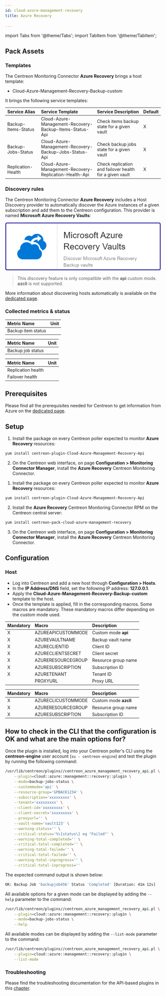 ```yaml
---
id: cloud-azure-management-recovery
title: Azure Recovery

---
```


import Tabs from '@theme/Tabs';
import TabItem from '@theme/TabItem';


## Pack Assets

### Templates

The Centreon Monitoring Connector **Azure Recovery** brings a host template:

* Cloud-Azure-Management-Recovery-Backup-custom

It brings the following service templates:

| Service Alias       | Service Template                                        | Service Description                         | Default |
| :------------------ | :------------------------------------------------------ | :------------------------------------------ | :------ |
| Backup-Items-Status | Cloud-Azure-Management-Recovery-Backup-Items-Status-Api | Check items backup state for a given vault | X       |
| Backup-Jobs-Status  | Cloud-Azure-Management-Recovery-Backup-Jobs-Status-Api  | Check backup jobs state for a given vault  | X       |
| Replication-Health  | Cloud-Azure-Management-Recovery-Replication-Health-Api  | Check replication and failover health for a given vault | X      |

### Discovery rules

The Centreon Monitoring Connector **Azure Recovery** includes a Host Discovery provider to
automatically discover the Azure instances of a given subscription and add them
to the Centreon configuration. This provider is named **Microsoft Azure Recovery Vaults**:

![image](../../../assets/integrations/plugin-packs/procedures/cloud-azure-management-recovery-provider.png)

> This discovery feature is only compatible with the **api** custom mode. **azcli** is not supported.

More information about discovering hosts automatically is available on the [dedicated page](/docs/monitoring/discovery/hosts-discovery).

### Collected metrics & status

<Tabs groupId="sync">
<TabItem value="Backup-Items-Status" label="Backup-Items-Status">

| Metric Name                 | Unit  |
|:----------------------------|:------|
| Backup item status          |       |

</TabItem>
<TabItem value="Backup-Jobs-Status" label="Backup-Jobs-Status">

| Metric Name                 | Unit  |
|:----------------------------|:------|
| Backup job status           |       |

</TabItem>

<TabItem value="Replication-Health" label="Replication-Health">

| Metric Name                 | Unit  |
|:----------------------------|:------|
| Replication health          |       |
| Failover health             |       |

</TabItem>
</Tabs>

## Prerequisites

Please find all the prerequisites needed for Centreon to get information from Azure on the [dedicated page](../getting-started/how-to-guides/azure-credential-configuration.md).

## Setup

<Tabs groupId="sync">
<TabItem value="Online License" label="Online License">

1. Install the package on every Centreon poller expected to monitor **Azure Recovery** resources:

```bash
yum install centreon-plugin-Cloud-Azure-Management-Recovery-Api
```

2. On the Centreon web interface, on page **Configuration > Monitoring Connector Manager**, install the **Azure Recovery** Centreon Monitoring Connector.

</TabItem>
<TabItem value="Offline License" label="Offline License">

1. Install the package on every Centreon poller expected to monitor **Azure Recovery** resources:

```bash
yum install centreon-plugin-Cloud-Azure-Management-Recovery-Api
```

2. Install the **Azure Recovery** Centreon Monitoring Connector RPM on the Centreon central server:

```bash
yum install centreon-pack-cloud-azure-management-recovery
```

3. On the Centreon web interface, on page **Configuration > Monitoring Connector Manager**, install the **Azure Recovery** Centreon Monitoring Connector.

</TabItem>
</Tabs>

## Configuration

### Host

* Log into Centreon and add a new host through **Configuration > Hosts**.
* In the **IP Address/DNS** field, set the following IP address: **127.0.0.1**.
* Apply the **Cloud-Azure-Management-Recovery-Backup-custom** template to the host.
* Once the template is applied, fill in the corresponding macros. Some macros are mandatory.
  These mandatory macros differ depending on the custom mode used.

<Tabs groupId="sync">
<TabItem value="Azure Monitor API" label="Azure Monitor API">

| Mandatory | Macro              | Description                                  |
| :-------- | :----------------- | :------------------------------------------- |
| X         | AZUREAPICUSTOMMODE | Custom mode **api**                          |
| X         | AZUREVAULTNAME     | Backup vault name                            |
| X         | AZURECLIENTID      | Client ID                                    |
| X         | AZURECLIENTSECRET  | Client secret                                |
| X         | AZURERESOURCEGROUP | Resource group name                          |
| X         | AZURESUBSCRIPTION  | Subscription ID                              |
| X         | AZURETENANT        | Tenant ID                                    |
|           | PROXYURL           | Proxy URL                                    |

</TabItem>
<TabItem value="Azure AZ CLI" label="Azure AZ CLI">

| Mandatory | Macro              | Description                                  |
| :-------- | :----------------- | :------------------------------------------- |
|  X        | AZURECLICUSTOMMODE | Custom mode **azcli**                        |
|  X        | AZURERESOURCEGROUP | Resource group name                          |
|  X        | AZURESUBSCRIPTION  | Subscription ID                              |

</TabItem>
</Tabs>

## How to check in the CLI that the configuration is OK and what are the main options for?

Once the plugin is installed, log into your Centreon poller's CLI using the
**centreon-engine** user account (`su - centreon-engine`) and test the plugin by
running the following command:

```bash
/usr/lib/centreon/plugins//centreon_azure_management_recovery_api.pl \
    --plugin=cloud::azure::management::recovery::plugin \
    --mode=backup-jobs-status \
    --custommode='api' \
    --resource-group='GPBACK1234' \
    --subscription='xxxxxxxxx' \
    --tenant='xxxxxxxxx' \
    --client-id='xxxxxxxxx' \
    --client-secret='xxxxxxxxx' \
    --proxyurl='' \
    --vault-name='vault123' \
    --warning-status='' \
    --critical-status='%\{status\} eq "Failed"' \
    --warning-total-completed='' \
    --critical-total-completed='' \
    --warning-total-failed='' \
    --critical-total-failed='' \
    --warning-total-inprogress='' \
    --critical-total-inprogress='' 
```

The expected command output is shown below:

```bash
OK: Backup Job 'backupjob456' Status 'Completed' [Duration: 41m 12s]
```

All available options for a given mode can be displayed by adding the
`--help` parameter to the command:

```bash
/usr/lib/centreon/plugins//centreon_azure_management_recovery_api.pl \
    --plugin=cloud::azure::management::recovery::plugin \
    --mode=backup-jobs-status \
    --help
```

All available modes can be displayed by adding the `--list-mode` parameter to
the command:

```bash
/usr/lib/centreon/plugins//centreon_azure_management_recovery_api.pl \
    --plugin=cloud::azure::management::recovery::plugin \
    --list-mode
```

### Troubleshooting

Please find the troubleshooting documentation for the API-based plugins in
this [chapter](../getting-started/how-to-guides/troubleshooting-plugins.md#http-and-api-checks).